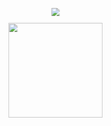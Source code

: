 <p align="center">
  <img align="center" src="https://github-readme-stats.vercel.app/api?username=Dev-HideyukiTakahashi&show_icons=true&theme=dracula">
</p>

<p align="center">
  <img align="center" height="190" src="https://github-readme-stats.anuraghazra1.vercel.app/api/top-langs/?username=Dev-HideyukiTakahashi&layout=compact&theme=dracula" />
</p>
